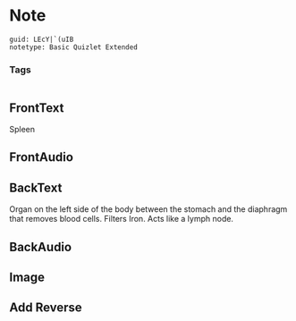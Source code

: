 # Note
```
guid: LEcY|`(uIB
notetype: Basic Quizlet Extended
```

### Tags
```
```

## FrontText
Spleen

## FrontAudio


## BackText
Organ on the left side of the body between the stomach and the diaphragm that removes blood cells.
Filters Iron.
Acts like a lymph node.

## BackAudio


## Image


## Add Reverse

